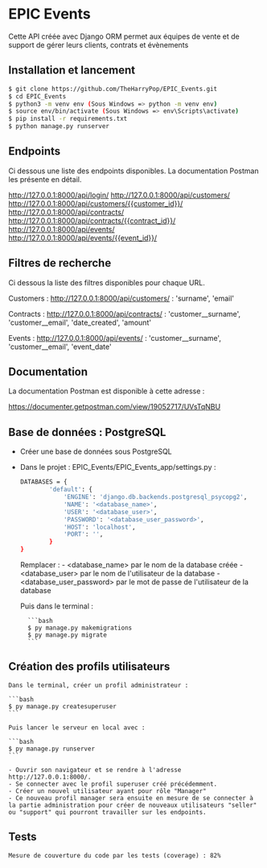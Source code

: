 # EPIC Events

Cette API créée avec Django ORM permet aux équipes de vente et de support de gérer leurs clients, contrats et évènements

## Installation et lancement

```bash
$ git clone https://github.com/TheHarryPop/EPIC_Events.git
$ cd EPIC_Events
$ python3 -m venv env (Sous Windows => python -m venv env)
$ source env/bin/activate (Sous Windows => env\Scripts\activate)
$ pip install -r requirements.txt
$ python manage.py runserver
```

## Endpoints

Ci dessous une liste des endpoints disponibles. La documentation Postman les présente en détail.

http://127.0.0.1:8000/api/login/
http://127.0.0.1:8000/api/customers/
http://127.0.0.1:8000/api/customers/{{customer_id}}/
http://127.0.0.1:8000/api/contracts/
http://127.0.0.1:8000/api/contracts/{{contract_id}}/
http://127.0.0.1:8000/api/events/
http://127.0.0.1:8000/api/events/{{event_id}}/

## Filtres de recherche

Ci dessous la liste des filtres disponibles pour chaque URL.

Customers :
	http://127.0.0.1:8000/api/customers/ : 'surname', 'email'

Contracts :
	http://127.0.0.1:8000/api/contracts/ : 'customer__surname', 'customer__email', 'date_created', 'amount'

Events :
	http://127.0.0.1:8000/api/events/ : 'customer__surname', 'customer__email', 'event_date'

## Documentation

La documentation Postman est disponible à cette adresse :

https://documenter.getpostman.com/view/19052717/UVsTqNBU

## Base de données : PostgreSQL

- Créer une base de données sous PostgreSQL

- Dans le projet : EPIC_Events/EPIC_Events_app/settings.py :
	
	```bash
	DATABASES = {
    		'default': {
        		'ENGINE': 'django.db.backends.postgresql_psycopg2',
        		'NAME': '<database_name>',
        		'USER': '<database_user>',
        		'PASSWORD': '<database_user_password>',
        		'HOST': 'localhost',
        		'PORT': '',
    		}
	}
	```
	
	Remplacer :
		- <database_name> par le nom de la database créée
		- <database_user> par le nom de l'utilisateur de la database
		- <database_user_password> par le mot de passe de l'utilisateur de la database

	Puis dans le terminal :
		
		```bash
		$ py manage.py makemigrations
		$ py manage.py migrate
		```

## Création des profils utilisateurs
	
	Dans le terminal, créer un profil administrateur :

	```bash
	$ py manage.py createsuperuser
	```
	
	Puis lancer le serveur en local avec :
	
	```bash
	$ py manage.py runserver
	```

	- Ouvrir son navigateur et se rendre à l'adresse http://127.0.0.1:8000/. 
	- Se connecter avec le profil superuser créé précédemment.
	- Créer un nouvel utilisateur ayant pour rôle "Manager"
	- Ce nouveau profil manager sera ensuite en mesure de se connecter à la partie administration pour créer de nouveaux utilisateurs "seller" ou "support" qui pourront travailler sur les endpoints.

## Tests
	
	Mesure de couverture du code par les tests (coverage) : 82%